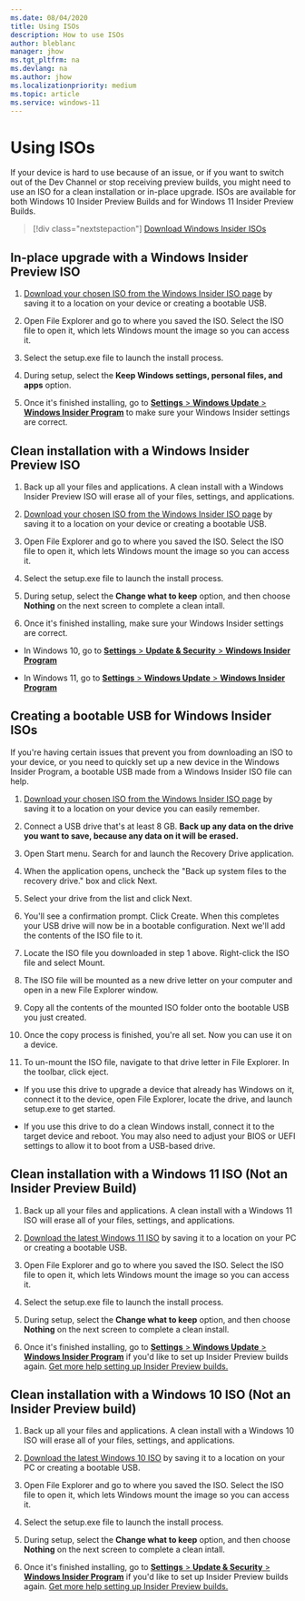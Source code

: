 ```yaml
---
ms.date: 08/04/2020
title: Using ISOs
description: How to use ISOs
author: bleblanc
manager: jhow
ms.tgt_pltfrm: na
ms.devlang: na
ms.author: jhow
ms.localizationpriority: medium
ms.topic: article
ms.service: windows-11
---
```


# Using ISOs

If your device is hard to use because of an issue, or if you want to switch out of the Dev Channel or stop receiving preview builds, you might need to use an ISO for a clean installation or in-place upgrade. ISOs are available for both Windows 10 Insider Preview Builds and for Windows 11 Insider Preview Builds.

> [!div class="nextstepaction"]
> [Download Windows Insider ISOs](https://aka.ms/WIPISO)

## In-place upgrade with a Windows Insider Preview ISO 

1. [Download your chosen ISO from the Windows Insider ISO page](https://aka.ms/WIPISO) by saving it to a location on your device or creating a bootable USB.

2. Open File Explorer and go to where you saved the ISO. Select the ISO file to open it, which lets Windows mount the image so you can access it.

3. Select the setup.exe file to launch the install process.

4. During setup, select the **Keep Windows settings, personal files, and apps** option.

5. Once it's finished installing, go to [**Settings** > **Windows Update** > **Windows Insider Program**](https://aka.ms/WIPSettings) to make sure your Windows Insider settings are correct.

## Clean installation with a Windows Insider Preview ISO

1. Back up all your files and applications. A clean install with a Windows Insider Preview ISO will erase all of your files, settings, and applications.

2. [Download your chosen ISO from the Windows Insider ISO page](https://aka.ms/WIPISO) by saving it to a location on your device or creating a bootable USB.

3. Open File Explorer and go to where you saved the ISO. Select the ISO file to open it, which lets Windows mount the image so you can access it.

4. Select the setup.exe file to launch the install process.

5. During setup, select the **Change what to keep** option, and then choose **Nothing** on the next screen to complete a clean intall.

6. Once it's finished installing, make sure your Windows Insider settings are correct.

- In Windows 10, go to [**Settings** > **Update & Security** > **Windows Insider Program**](https://aka.ms/WIPSettings)

- In Windows 11, go to [**Settings** > **Windows Update** > **Windows Insider Program**](https://aka.ms/WIPSettings)

## Creating a bootable USB for Windows Insider ISOs

If you're having certain issues that prevent you from downloading an ISO to your device, or you need to quickly set up a new device in the Windows Insider Program, a bootable USB made from a Windows Insider ISO file can help.


1. [Download your chosen ISO from the Windows Insider ISO page](https://aka.ms/WIPISO) by saving it to a location on your device you can easily remember.

2. Connect a USB drive that's at least 8 GB. **Back up any data on the drive you want to save, because any data on it will be erased.**

3. Open Start menu. Search for and launch the Recovery Drive application.

4. When the application opens, uncheck the "Back up system files to the recovery drive." box and click Next.

5. Select your drive from the list and click Next.

6.  You'll see a confirmation prompt. Click Create. When this completes your USB drive will now be in a bootable configuration. Next we'll add the contents of the ISO file to it.

7.  Locate the ISO file you downloaded in step 1 above.  Right-click the ISO file and select Mount.

8.  The ISO file will be mounted as a new drive letter on your computer and open in a new File Explorer window.

9.  Copy all the contents of the mounted ISO folder onto the bootable USB you just created.

10. Once the copy process is finished, you're all set. Now you can use it on a device.

11.  To un-mount the ISO file, navigate to that drive letter in File Explorer.  In the toolbar, click eject.


- If you use this drive to upgrade a device that already has Windows on it, connect it to the device, open File Explorer, locate the drive, and launch setup.exe to get started.

- If you use this drive to do a clean Windows install, connect it to the target device and reboot. You may also need to adjust your BIOS or UEFI settings to allow it to boot from a USB-based drive.

## Clean installation with a Windows 11 ISO (Not an Insider Preview Build)

1. Back up all your files and applications. A clean install with a Windows 11 ISO will erase all of your files, settings, and applications.

2. [Download the latest Windows 11 ISO](https://www.microsoft.com/software-download/windows11) by saving it to a location on your PC or creating a bootable USB.

3. Open File Explorer and go to where you saved the ISO. Select the ISO file to open it, which lets Windows mount the image so you can access it.

4. Select the setup.exe file to launch the install process.

5. During setup, select the **Change what to keep** option, and then choose **Nothing** on the next screen to complete a clean install.

6. Once it's finished installing, go to [**Settings** > **Windows Update** > **Windows Insider Program**](https://aka.ms/WIPSettings) if you'd like to set up Insider Preview builds again. [Get more help setting up Insider Preview builds.](./get-started.md)

## Clean installation with a Windows 10 ISO (Not an Insider Preview build)

1. Back up all your files and applications. A clean install with a Windows 10 ISO will erase all of your files, settings, and applications.

2. [Download the latest Windows 10 ISO](https://www.microsoft.com/software-download/windows10) by saving it to a location on your PC or creating a bootable USB.

3. Open File Explorer and go to where you saved the ISO. Select the ISO file to open it, which lets Windows mount the image so you can access it.

4. Select the setup.exe file to launch the install process.

5. During setup, select the **Change what to keep** option, and then choose **Nothing** on the next screen to complete a clean intall.

6. Once it's finished installing, go to [**Settings** > **Update & Security** > **Windows Insider Program**](https://aka.ms/WIPSettings) if you'd like to set up Insider Preview builds again. [Get more help setting up Insider Preview builds.](./get-started.md)

